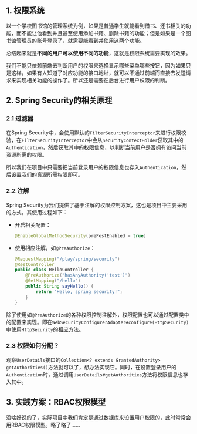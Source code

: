 ## 1. 权限系统

以一个学校图书馆的管理系统为例，如果是普通学生就能看到借书、还书相关的功能，而不能让他看到并且甚至使用添加书籍、删除书籍的功能；但是如果是一个图书馆管理员的账号登录了，就需要能看到并使用这两个功能。

总结起来就是**不同的用户可以使用不同的功能**，这就是权限系统需要实现的效果。

我们不能只依赖前端去判断用户的权限来选择显示哪些菜单哪些按钮，因为如果只是这样，如果有人知道了对应功能的接口地址，就可以不通过前端而直接去发送请求来实现相关功能的操作了。所以还是需要在后台进行用户权限的判断。

## 2. Spring Security的相关原理

### 2.1 过滤器

在Spring Security中，会使用默认的`FilterSecurityInterceptor`来进行权限校验，在`FilterSecurityInterceptor`中会从`SecurityContextHolder`获取其中的`Authentication`，然后获取其中的权限信息，以判断当前用户是否拥有访问当前资源所需的权限。

所以我们在项目中只需要把当前登录用户的权限信息也存入`Authentication`，然后设置我们的资源所需权限即可。

### 2.2 注解

Spring Security为我们提供了基于注解的权限控制方案，这也是项目中主要采用的方式。其使用过程如下：

- 开启相关配置：

  ```java
  @EnableGlobalMethodSecurity(prePostEnabled = true)
  ```

- 使用相应注解，如`@PreAuthorize`：

  ```java
  @RequestMapping("/play/spring/security")
  @RestController
  public class HelloController {
      @PreAuthorize("hasAnyAuthority('test')")
      @GetMapping("/hello")
      public String sayHello() {
          return "Hello, spring security!";
      }
  }
  ```

除了使用如`@PreAuthorize`的各种权限控制注解外，权限配置也可以通过配置类中的配置来实现。即在`WebSecurityConfigurerAdapter#configure(HttpSecurity)`中使用`HttpSecurity`的相应方法。

### 2.3 权限如何分配？

观察`UserDetails`接口的`Collection<? extends GrantedAuthority> getAuthorities()`方法就可以了，想办法实现它。同时，在设置登录用户的`Authentication`时，通过调用`UserDetails#getAuthorities`方法将权限信息也存入其中。

## 3. 实践方案：RBAC权限模型

没啥好说的了，实际项目中我们肯定是通过数据库来设置用户权限的，此时常常会用RBAC权限模型。略了略了......
